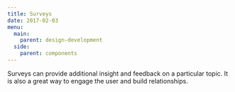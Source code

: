 ```yaml
---
title: Surveys
date: 2017-02-03
menu:
  main:
    parent: design-development
  side:
    parent: components
---
```


Surveys can provide additional insight and feedback on a particular topic. It is also a great way to engage the user and build relationships.

